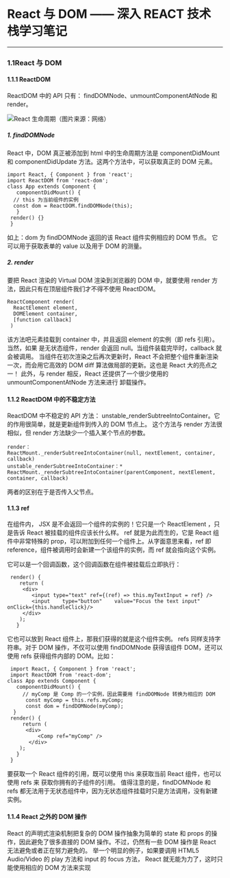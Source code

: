 # React 与 DOM —— 深入 REACT 技术栈学习笔记
---
### 1.1React 与 DOM
#### 1.1.1 ReactDOM
ReactDOM 中的 API 只有： findDOMNode、unmountComponentAtNode 和 render。

![React 生命周期（图片来源：网络）](https://upload-images.jianshu.io/upload_images/8879462-f84f47aa444fc491.png?imageMogr2/auto-orient/strip%7CimageView2/2/w/1240)
##### 1. findDOMNode
React 中，DOM 真正被添加到 html 中的生命周期方法是 componentDidMount 和 componentDidUpdate 方法。这两个方法中，可以获取真正的 DOM 元素。

```
import React, { Component } from 'react';
import ReactDOM from 'react-dom'; 
class App extends Component {
   componentDidMount() {
  // this 为当前组件的实例
  const dom = ReactDOM.findDOMNode(this);
   } 
 render() {}
 }
```

如上：dom 为 findDOMNode 返回的该 React 组件实例相应的 DOM 节点。
它可以用于获取表单的 value 以及用于 DOM 的测量。

##### 2. render
要把 React 渲染的 Virtual DOM 渲染到浏览器的 DOM 中，就要使用 render 方法，因此只有在顶层组件我们才不得不使用 ReactDOM。

```
ReactComponent render(
  ReactElement element,
  DOMElement container,
  [function callback]
 ) 
```
该方法吧元素挂载到 container 中，并且返回 element 的实例（即 refs 引用）。当然，如果 是无状态组件，render 会返回 null。当组件装载完毕时，callback 就会被调用。 
当组件在初次渲染之后再次更新时，React 不会把整个组件重新渲染一次，而会用它高效的 DOM diff 算法做局部的更新。这也是 React 大的亮点之一！ 
此外，与 render 相反，React 还提供了一个很少使用的 unmountComponentAtNode 方法来进行 卸载操作。 

#### 1.1.2 ReactDOM 中的不稳定方法
 ReactDOM 中不稳定的 API 方法： unstable_renderSubtreeIntoContainer。它的作用很简单，就是更新组件到传入的 DOM 节点上。
这个方法与 render 方法很相似，但 render 方法缺少一个插入某个节点的参数。

```
render：
ReactMount._renderSubtreeIntoContainer(null, nextElement, container, callback)
unstable_renderSubtreeIntoContainer：*
ReactMount._renderSubtreeIntoContainer(parentComponent, nextElement, container, callback) 
```

两者的区别在于是否传入父节点。

#### 1.1.3 ref
在组件内， JSX 是不会返回一个组件的实例的！它只是一个 ReactElement ，只是告诉 React 被挂载的组件应该长什么样。
ref 就是为此而生的，它是 React 组件中非常特殊的 prop，可以附加到任何一个组件上。从字面意思来看，ref 即 reference，组件被调用时会新建一个该组件的实例，而 ref 就会指向这个实例。
 
它可以是一个回调函数，这个回调函数在组件被挂载后立即执行：

```
 render() {
    return (
     <div>
        <input type="text" ref={(ref) => this.myTextInput = ref} /> 
        <input    type="button"    value="Focus the text input"    onClick={this.handleClick}/>
     </div>
    );
   } 
```

它也可以放到 React 组件上，那我们获得的就是这个组件实例。
refs 同样支持字符串。对于 DOM 操作，不仅可以使用 findDOMNode 获得该组件 DOM，还可以使用 refs 获得组件内部的 DOM。比如：

```
 import React, { Component } from 'react';
 import ReactDOM from 'react-dom'; 
class App extends Component {
   componentDidMount() {
     // myComp 是 Comp 的一个实例，因此需要用 findDOMNode 转换为相应的 DOM
      const myComp = this.refs.myComp;
      const dom = findDOMNode(myComp); 
  } 
 render() { 
     return ( 
      <div> 
          <Comp ref="myComp" />
       </div>
    );
   }
 } 
```

要获取一个 React 组件的引用，既可以使用 this 来获取当前 React 组件，也可以使用 refs 来 获取你拥有的子组件的引用。 
值得注意的是，findDOMNode 和 refs 都无法用于无状态组件中，因为无状态组件挂载时只是方法调用，没有新建实例。 

#### 1.1.4 React 之外的 DOM 操作
React 的声明式渲染机制把复杂的 DOM 操作抽象为简单的 state 和 props 的操作，因此避免了很多直接的 DOM 操作。不过，仍然有一些 DOM 操作是 React 无法避免或者正在努力避免的。
 举一个明显的例子，如果要调用 HTML5 Audio/Video 的 play 方法和 input 的 focus 方法， React 就无能为力了，这时只能使用相应的 DOM 方法来实现










